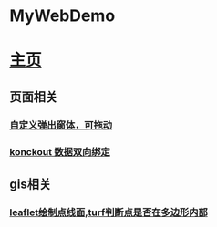 # MyWebDemo


# [主页](https://clbouc.github.io/BSCode/)
## 页面相关
### [自定义弹出窗体，可拖动](https://clbouc.github.io/BSCode/public/models/html/101-divpop.html) 
### [konckout 数据双向绑定](https://clbouc.github.io/BSCode/public/models/html/102-konckout-databind.html)

## gis相关
### [leaflet绘制点线面,turf判断点是否在多边形内部](https://clbouc.github.io/BSCode/public/models/gis/turf.html)  